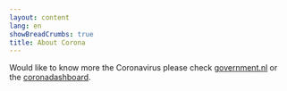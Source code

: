 ```yaml
---
layout: content
lang: en
showBreadCrumbs: true
title: About Corona
---
```


Would like to know more the Coronavirus please check [government.nl](https://www.government.nl/) or the [coronadashboard](https://coronadashboard.rijksoverheid.nl).
